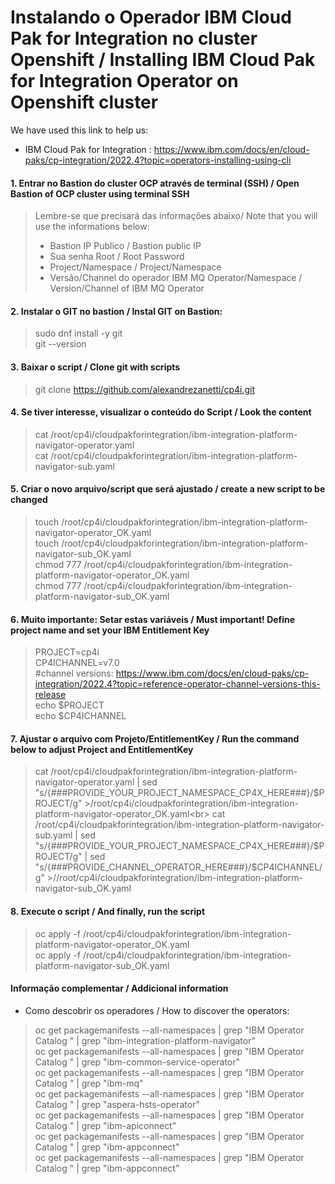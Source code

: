 # Instalando o Operador IBM Cloud Pak for Integration no cluster Openshift / Installing IBM Cloud Pak for Integration Operator on Openshift cluster

We have used this link to help us: 
- IBM Cloud Pak for Integration : https://www.ibm.com/docs/en/cloud-paks/cp-integration/2022.4?topic=operators-installing-using-cli

#### 1. Entrar no Bastion do cluster OCP através de terminal (SSH) / Open Bastion of OCP cluster using terminal SSH
> Lembre-se que precisará das informações abaixo/ Note that you will use the informations below:<br>
> - Bastion IP Publico / Bastion public IP<br>
> - Sua senha Root / Root Password<br>
> - Project/Namespace / Project/Namespace<br>
> - Versão/Channel do operador IBM MQ Operator/Namespace / Version/Channel of IBM MQ Operator

#### 2. Instalar o GIT no bastion / Instal GIT on Bastion:
> sudo dnf install -y git<br>
> git --version

#### 3. Baixar o script / Clone git with scripts
> git clone https://github.com/alexandrezanetti/cp4i.git

#### 4. Se tiver interesse, visualizar o conteúdo do Script / Look the content
> cat /root/cp4i/cloudpakforintegration/ibm-integration-platform-navigator-operator.yaml<br>
> cat /root/cp4i/cloudpakforintegration/ibm-integration-platform-navigator-sub.yaml<br>

#### 5. Criar o novo arquivo/script que será ajustado / create a new script to be changed
> touch /root/cp4i/cloudpakforintegration/ibm-integration-platform-navigator-operator_OK.yaml<br>
> touch /root/cp4i/cloudpakforintegration/ibm-integration-platform-navigator-sub_OK.yaml<br>
> chmod 777 /root/cp4i/cloudpakforintegration/ibm-integration-platform-navigator-operator_OK.yaml<br>
> chmod 777 /root/cp4i/cloudpakforintegration/ibm-integration-platform-navigator-sub_OK.yaml

#### 6. Muito importante: Setar estas variáveis / Must important! Define project name and set your IBM Entitlement Key
> PROJECT=cp4i<br>
> CP4ICHANNEL=v7.0<br>
> #channel versions: https://www.ibm.com/docs/en/cloud-paks/cp-integration/2022.4?topic=reference-operator-channel-versions-this-release<br>
> echo $PROJECT<br>
> echo $CP4ICHANNEL

#### 7. Ajustar o arquivo com Projeto/EntitlementKey / Run the command below to adjust Project and EntitlementKey
> cat /root/cp4i/cloudpakforintegration/ibm-integration-platform-navigator-operator.yaml | sed "s/{###PROVIDE_YOUR_PROJECT_NAMESPACE_CP4X_HERE###}/$PROJECT/g" >/root/cp4i/cloudpakforintegration/ibm-integration-platform-navigator-operator_OK.yaml<br>
> cat /root/cp4i/cloudpakforintegration/ibm-integration-platform-navigator-sub.yaml | sed "s/{###PROVIDE_YOUR_PROJECT_NAMESPACE_CP4X_HERE###}/$PROJECT/g" | sed "s/{###PROVIDE_CHANNEL_OPERATOR_HERE###}/$CP4ICHANNEL/g" >//root/cp4i/cloudpakforintegration/ibm-integration-platform-navigator-sub_OK.yaml

#### 8. Execute o script / And finally, run the script
> oc apply -f /root/cp4i/cloudpakforintegration/ibm-integration-platform-navigator-operator_OK.yaml<br>
> oc apply -f /root/cp4i/cloudpakforintegration/ibm-integration-platform-navigator-sub_OK.yaml

#### Informação complementar / Addicional information
- Como descobrir os operadores / How to discover the operators:
> oc get packagemanifests --all-namespaces | grep "IBM Operator Catalog " | grep "ibm-integration-platform-navigator"<br>
> oc get packagemanifests --all-namespaces | grep "IBM Operator Catalog " | grep "ibm-common-service-operator"<br>
> oc get packagemanifests --all-namespaces | grep "IBM Operator Catalog " | grep "ibm-mq"<br>
> oc get packagemanifests --all-namespaces | grep "IBM Operator Catalog " | grep "aspera-hsts-operator"<br>
> oc get packagemanifests --all-namespaces | grep "IBM Operator Catalog " | grep "ibm-apiconnect"<br>
> oc get packagemanifests --all-namespaces | grep "IBM Operator Catalog " | grep "ibm-appconnect"<br>
> oc get packagemanifests --all-namespaces | grep "IBM Operator Catalog " | grep "ibm-appconnect"<br>
